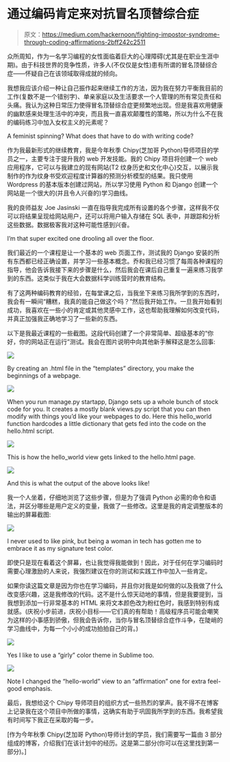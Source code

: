 # 通过编码肯定来对抗冒名顶替综合症

> 原文：<https://medium.com/hackernoon/fighting-impostor-syndrome-through-coding-affirmations-2bff242c2511>

众所周知，作为一名学习编程的女性面临着巨大的心理障碍(尤其是在职业生涯中期)。由于科技世界的竞争性质，许多人(不仅仅是女性)患有所谓的冒名顶替综合症——怀疑自己在该领域取得成就的倾向。

我想我应该介绍一种让自己振作起来继续工作的方法，因为我在努力平衡我目前的工作(复数不是一个错别字)、单亲家庭以及生活要求一个人管理的所有常见责任和头痛。我认为这种日常压力使得冒名顶替综合症更频繁地出现。但是我喜欢用健康的幽默感来处理生活中的冲突，而且我一直喜欢颠覆性的策略，所以为什么不在我的编码练习中加入女权主义的元素呢？

A feminist spinning? What does that have to do with writing code?

作为我最新形式的继续教育，我是今年秋季 Chipy(芝加哥 Python)导师项目的学员之一，主要专注于提升我的 web 开发技能。我的 Chipy 项目将创建一个 web 应用程序，它可以与我建立的现有网站(T2 纹身历史和文化中心)交互，以展示我制作的作为纹身书受欢迎程度计算器的预测分析模型的结果。我只使用 Wordpress 的基本版本创建过网站，所以学习使用 Python 和 Django 创建一个网站是一个很大的(并且令人兴奋的)学习曲线。

我的良师益友 Joe Jasinski 一直在指导我完成所有设置的各个步骤，这样我不仅可以将结果呈现给网站用户，还可以将用户输入存储在 SQL 表中，并跟踪和分析这些数据。数据极客我对这种可能性感到兴奋。

I’m that super excited one drooling all over the floor.

我们最近的一个课程是让一个基本的 web 页面工作，测试我的 Django 安装的所有东西都已经正确设置，并学习一些基本概念。乔和我已经习惯了每周各种课程的指导，他会告诉我接下来的步骤是什么，然后我会在课后自己重复一遍来练习我学到的东西。这类似于我在大会数据科学训练营时的教育结构。

有了这两种编码教育的经验，在每堂课之后，当我坐下来练习我所学到的东西时，我会有一瞬间“糟糕，我真的能自己做这个吗？”然后我开始工作。一旦我开始看到成功，我喜欢在一些小的肯定或其他灵感中工作，这也帮助我理解如何改变代码，并真正加强我正确地学习了一些新的东西。

以下是我最近课程的一些截图。这段代码创建了一个非常简单、超级基本的“你好，你的网站正在运行”测试。我会在图片说明中向其他新手解释这是怎么回事:

![](img/70241a1989ae75524d9c82b54849e04a.png)

By creating an .html file in the “templates” directory, you make the beginnings of a webpage.

![](img/7b385ccf3f9cd4d298d3d4f9b45b1159.png)

When you run manage.py startapp, Django sets up a whole bunch of stock code for you. It creates a mostly blank views.py script that you can then modify with things you’d like your webpages to do. Here this hello_world function hardcodes a little dictionary that gets fed into the code on the hello.html script.

![](img/aa1331d10752ff7cccf0913ac8c75476.png)

This is how the hello_world view gets linked to the hello.html page.

![](img/cbe22e2cfe25a9f3cbff3eb3726202df.png)

And this is what the output of the above looks like!

我一个人坐着，仔细地浏览了这些步骤，但是为了强调 Python 必需的命令和语法，并区分哪些是用户定义的变量，我做了一些修改。这里是我的肯定调整版本的输出的屏幕截图:

![](img/bef5d319366c1f784c2711a08181b338.png)

I never used to like pink, but being a woman in tech has gotten me to embrace it as my signature test color.

即使只是现在看着这个屏幕，也让我觉得我能做到！因此，对于任何在学习编码时需要心理激励的人来说，我强烈建议在你的测试和实践工作中加入一些肯定。

如果你读这篇文章是因为你也在学习编码，并且你对我是如何做的以及我做了什么改变感兴趣，这是我修改的代码。这不是什么惊天动地的事情，但是我要提到，当我想到添加一行非常基本的 HTML 来将文本颜色改为粉红色时，我感到特别有成就感。(庆祝小步前进，庆祝小目标——它们真的有帮助！高级程序员可能会嘲笑为这样的小事感到骄傲，但我会告诉你，当你与冒名顶替综合症作斗争，在陡峭的学习曲线中，为每一个小小的成功拍拍自己的背。)

![](img/3bc3d3faf990cb27975df654b25e8bac.png)

Yes I like to use a “girly” color theme in Sublime too.

![](img/98db1185be08f584af28ff44c3b6eec6.png)

Note I changed the “hello-world” view to an “affirmation” one for extra feel-good emphasis.

最后，我想给这个 Chipy 导师项目的组织方式一些热烈的掌声。我不得不在博客上记录我在这个项目中所做的事情，这确实有助于巩固我所学到的东西。我希望我有时间写下我正在采取的每一步。

[作为今年秋季 Chipy(芝加哥 Python)导师计划的学员，我们需要写一篇由 3 部分组成的博客，介绍我们在该计划中的经历。这是第二部分(你可以在这里找到第一部分)。]